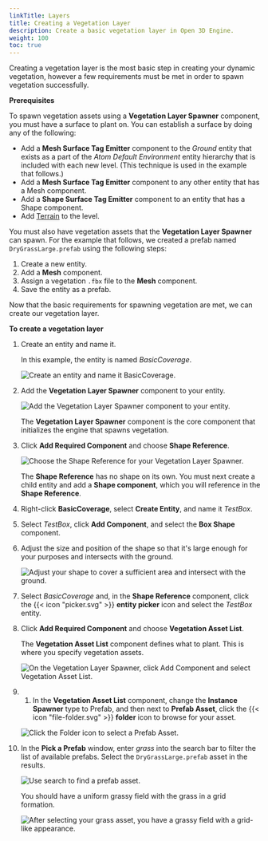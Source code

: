 ```yaml
---
linkTitle: Layers
title: Creating a Vegetation Layer
description: Create a basic vegetation layer in Open 3D Engine.
weight: 100
toc: true
---
```


Creating a vegetation layer is the most basic step in creating your dynamic vegetation, however a few requirements must be met in order to spawn vegetation successfully.


**Prerequisites**

To spawn vegetation assets using a **Vegetation Layer Spawner** component, you must have a surface to plant on. You can establish a surface by doing any of the following:

* Add a **Mesh Surface Tag Emitter** component to the *Ground* entity that exists as a part of the *Atom Default Environment* entity hierarchy that is included with each new level. (This technique is used in the example that follows.)
* Add a **Mesh Surface Tag Emitter** component to any other entity that has a Mesh component.
* Add a **Shape Surface Tag Emitter** component to an entity that has a Shape component.
* Add [Terrain](/docs/user-guide/components/reference/terrain/layer_spawner) to the level.

You must also have vegetation assets that the **Vegetation Layer Spawner** can spawn. For the example that follows, we created a prefab named `DryGrassLarge.prefab` using the following steps:

1. Create a new entity.
2. Add a **Mesh** component.
3. Assign a vegetation `.fbx` file to the **Mesh** component.
4. Save the entity as a prefab.

Now that the basic requirements for spawning vegetation are met, we can create our vegetation layer.


**To create a vegetation layer**

1. Create an entity and name it.

    In this example, the entity is named *BasicCoverage*.

    ![Create an entity and name it BasicCoverage.](/images/user-guide/vegetation/dynamic/create-vegetation-layer-basic-coverage.png)

2. Add the **Vegetation Layer Spawner** component to your entity.

    ![Add the Vegetation Layer Spawner component to your entity.](/images/user-guide/vegetation/dynamic/create-vegetation-layer-layer-spawner.png)

    The **Vegetation Layer Spawner** component is the core component that initializes the engine that spawns vegetation.

3. Click **Add Required Component** and choose **Shape Reference**.

    ![Choose the Shape Reference for your Vegetation Layer Spawner.](/images/user-guide/vegetation/dynamic/create-vegetation-layer-add-shape.png)

    The **Shape Reference** has no shape on its own. You must next create a child entity and add a **Shape component**, which you will reference in the **Shape Reference**.

4. Right-click **BasicCoverage**, select **Create Entity**, and name it *TestBox*.

5. Select *TestBox*, click **Add Component**, and select the **Box Shape** component.

6. Adjust the size and position of the shape so that it's large enough for your purposes and intersects with the ground.

    ![Adjust your shape to cover a sufficient area and intersect with the ground.](/images/user-guide/vegetation/dynamic/create-vegetation-layer-adjust-shape.png)

7. Select *BasicCoverage* and, in the **Shape Reference** component, click the {{< icon "picker.svg" >}} **entity picker** icon and select the *TestBox* entity.

8. Click **Add Required Component** and choose **Vegetation Asset List**.

    The **Vegetation Asset List** component defines what to plant. This is where you specify vegetation assets.

    ![On the Vegetation Layer Spawner, click Add Component and select Vegetation Asset List.](/images/user-guide/vegetation/dynamic/create-vegetation-layer-asset-list.png)

9. 1. In the **Vegetation Asset List** component, change the **Instance Spawner** type to Prefab, and then next to **Prefab Asset**, click the {{< icon "file-folder.svg" >}} **folder** icon to browse for your asset.

    ![Click the Folder icon to select a Prefab Asset.](/images/user-guide/vegetation/dynamic/create-vegetation-layer-browse.png)

10. In the **Pick a Prefab** window, enter *grass* into the search bar to filter the list of available prefabs. Select the `DryGrassLarge.prefab` asset in the results.

     ![Use search to find a prefab asset.](/images/user-guide/vegetation/dynamic/create-vegetation-layer-asset-grass.png)

     You should have a uniform grassy field with the grass in a grid formation.

     ![After selecting your grass asset, you have a grassy field with a grid-like appearance.](/images/user-guide/vegetation/dynamic/create-vegetation-layer-grass-grid.png)
